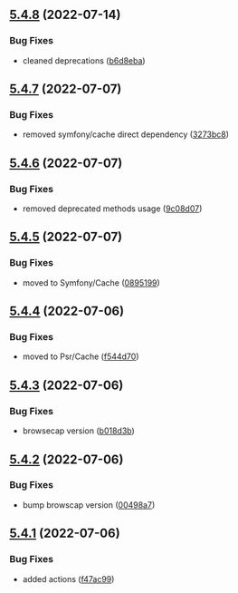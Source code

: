 ## [5.4.8](https://github.com/netbull/SecurityBundle/compare/v5.4.7...v5.4.8) (2022-07-14)


### Bug Fixes

* cleaned deprecations ([b6d8eba](https://github.com/netbull/SecurityBundle/commit/b6d8eba595237725be9f3e35ec96a3fd982760b0))

## [5.4.7](https://github.com/netbull/SecurityBundle/compare/v5.4.6...v5.4.7) (2022-07-07)


### Bug Fixes

* removed symfony/cache direct dependency ([3273bc8](https://github.com/netbull/SecurityBundle/commit/3273bc8c9af99bced956a5f1d33f4a2b60a7648e))

## [5.4.6](https://github.com/netbull/SecurityBundle/compare/v5.4.5...v5.4.6) (2022-07-07)


### Bug Fixes

* removed deprecated methods usage ([9c08d07](https://github.com/netbull/SecurityBundle/commit/9c08d078c11751f992c7d0c99a2c8b1d55d0c33a))

## [5.4.5](https://github.com/netbull/SecurityBundle/compare/v5.4.4...v5.4.5) (2022-07-07)


### Bug Fixes

* moved to Symfony/Cache ([0895199](https://github.com/netbull/SecurityBundle/commit/08951992cb3a5fad69513ea36c1c76ed33c433f1))

## [5.4.4](https://github.com/netbull/SecurityBundle/compare/v5.4.3...v5.4.4) (2022-07-06)


### Bug Fixes

* moved to Psr/Cache ([f544d70](https://github.com/netbull/SecurityBundle/commit/f544d704cc97a93d75568c5b165d26a08cbf6c92))

## [5.4.3](https://github.com/netbull/SecurityBundle/compare/v5.4.2...v5.4.3) (2022-07-06)


### Bug Fixes

* browsecap version ([b018d3b](https://github.com/netbull/SecurityBundle/commit/b018d3b0f375dda3caec39494c8bf127aaaa0b91))

## [5.4.2](https://github.com/netbull/SecurityBundle/compare/v5.4.1...v5.4.2) (2022-07-06)


### Bug Fixes

* bump browscap version ([00498a7](https://github.com/netbull/SecurityBundle/commit/00498a7b00309d69fce65c63e29586c8745204ce))

## [5.4.1](https://github.com/netbull/SecurityBundle/compare/v5.4.0...v5.4.1) (2022-07-06)


### Bug Fixes

* added actions ([f47ac99](https://github.com/netbull/SecurityBundle/commit/f47ac9955c896cf53faccb61f1bba6f45d7cea17))
